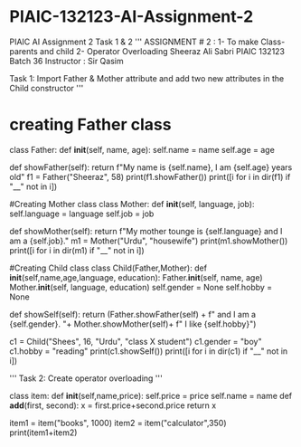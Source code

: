 # PIAIC-132123-AI-Assignment-2
PIAIC AI Assignment 2 Task 1 &amp; 2
'''
ASSIGNMENT # 2 :
1- To make Class-parents and child
2- Operator Overloading
Sheeraz Ali Sabri
PIAIC 132123
Batch 36
Instructor : Sir Qasim

Task 1:
Import Father & Mother attribute and add two new attributes in the Child constructor
'''

# creating Father class
class Father:
  def __init__(self, name, age):
    self.name = name
    self.age = age
    
  def showFather(self):
    return f"My name is {self.name}, I am {self.age} years old"
f1 = Father("Sheeraz", 58)
print(f1.showFather())
print([i for i in dir(f1) if "__" not in i])

#Creating Mother class
class Mother:
  def __init__(self, language, job):
    self.language = language
    self.job = job
  
  def showMother(self):
    return f"My mother tounge is {self.language} and I am a {self.job}."
m1 = Mother("Urdu", "housewife")
print(m1.showMother())
print([i for i in dir(m1) if "__" not in i])

#Creating Child class
class Child(Father,Mother):
  def __init__(self,name,age,language, education):
    Father.__init__(self, name, age)
    Mother.__init__(self, language, education)
    self.gender = None
    self.hobby = None

  def showSelf(self):
    return (Father.showFather(self) + f" and I am a {self.gender}. "+ Mother.showMother(self)+ f" I like {self.hobby}")

c1 = Child("Shees", 16, "Urdu", "class X student")
c1.gender = "boy"
c1.hobby = "reading"
print(c1.showSelf())
print([i for i in dir(c1) if "__" not in i])

'''
Task 2:
Create operator overloading
'''

class item:
  def __init__(self,name,price):
    self.price = price
    self.name = name
  def __add__(first, second):
    x = first.price+second.price
    return x

item1 = item("books", 1000)
item2 = item("calculator",350)
print(item1+item2)
